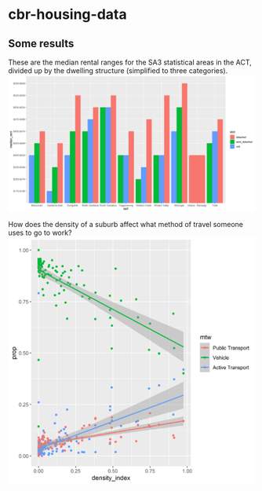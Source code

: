 # cbr-housing-data


## Some results

These are the median rental ranges for the SA3 statistical areas in the ACT, divided up by the dwelling structure (simplified to three categories). 
![median rents compared to dwelling structure type](plots/sa3_median_rents.png)

How does the density of a suburb affect what method of travel someone uses to go to work?
![density_by_mtw](plots/density_by_mtw.png)